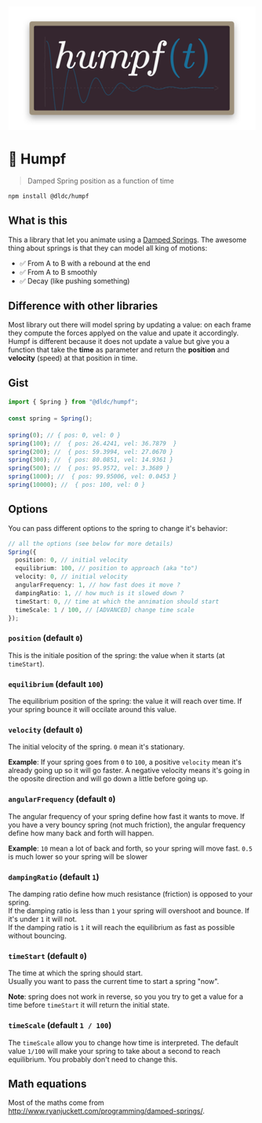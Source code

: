 <p align="center">
  <img src="https://github.com/dldc-packages/humpf/blob/main/design/logo.png" width="597" alt="humpf logo">
</p>

# 📐 Humpf

> Damped Spring position as a function of time

```bash
npm install @dldc/humpf
```

## What is this

This a library that let you animate using a
[Damped Springs](http://www.ryanjuckett.com/programming/damped-springs/). The
awesome thing about springs is that they can model all king of motions:

- ✅ From A to B with a rebound at the end
- ✅ From A to B smoothly
- ✅ Decay (like pushing something)

## Difference with other libraries

Most library out there will model spring by updating a value: on each frame they
compute the forces applyed on the value and upate it accordingly. Humpf is
different because it does not update a value but give you a function that take
the **time** as parameter and return the **position** and **velocity** (speed)
at that position in time.

## Gist

```ts
import { Spring } from "@dldc/humpf";

const spring = Spring();

spring(0); // { pos: 0, vel: 0 }
spring(100); //  { pos: 26.4241, vel: 36.7879  }
spring(200); //  { pos: 59.3994, vel: 27.0670 }
spring(300); //  { pos: 80.0851, vel: 14.9361 }
spring(500); //  { pos: 95.9572, vel: 3.3689 }
spring(1000); //  { pos: 99.95006, vel: 0.0453 }
spring(10000); //  { pos: 100, vel: 0 }
```

## Options

You can pass different options to the spring to change it's behavior:

```ts
// all the options (see below for more details)
Spring({
  position: 0, // initial velocity
  equilibrium: 100, // position to approach (aka "to")
  velocity: 0, // initial velocity
  angularFrequency: 1, // how fast does it move ?
  dampingRatio: 1, // how much is it slowed down ?
  timeStart: 0, // time at which the annimation should start
  timeScale: 1 / 100, // [ADVANCED] change time scale
});
```

### `position` (default `0`)

This is the initiale position of the spring: the value when it starts (at
`timeStart`).

### `equilibrium` (default `100`)

The equilibrium position of the spring: the value it will reach over time. If
your spring bounce it will occilate around this value.

### `velocity` (default `0`)

The initial velocity of the spring. `0` mean it's stationary.

**Example**: If your spring goes from `0` to `100`, a positive `velocity` mean
it's already going up so it will go faster. A negative velocity means it's going
in the oposite direction and will go down a little before going up.

### `angularFrequency` (default `0`)

The angular frequency of your spring define how fast it wants to move. If you
have a very bouncy spring (not much friction), the angular frequency define how
many back and forth will happen.

**Example**: `10` mean a lot of back and forth, so your spring will move fast.
`0.5` is much lower so your spring will be slower

### `dampingRatio` (default `1`)

The damping ratio define how much resistance (friction) is opposed to your
spring.\
If the damping ratio is less than `1` your spring will overshoot and bounce. If
it's under `1` it will not.\
If the damping ratio is `1` it will reach the equilibrium as fast as possible
without bouncing.

### `timeStart` (default `0`)

The time at which the spring should start.\
Usually you want to pass the current time to start a spring "now".

**Note**: spring does not work in reverse, so you you try to get a value for a
time before `timeStart` it will return the initial state.

### `timeScale` (default `1 / 100`)

The `timeScale` allow you to change how time is interpreted. The default value
`1/100` will make your spring to take about a second to reach equilibrium. You
probably don't need to change this.

## Math equations

Most of the maths come from
http://www.ryanjuckett.com/programming/damped-springs/.
